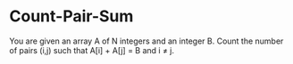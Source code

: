 # Count-Pair-Sum
You are given an array A of N integers and an integer B. Count the number of pairs (i,j) such that A[i] + A[j] = B and i ≠ j.
